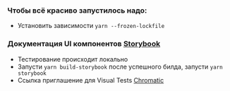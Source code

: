 ### Чтобы всё красиво запустилось надо:

- Установить зависимости `yarn --frozen-lockfile`

### Документация UI компонентов [Storybook](https://storybook.js.org/docs/get-started/frameworks/nextjs?renderer=react)

- Тестирование происходит локально
- Запусти `yarn build-storybook` после успешного билда, запусти `yarn storybook`
- Ссылка приглашение для Visual Tests [Chromatic](https://www.chromatic.com/start?inviteToken=chpi_486ec46841e84dbdb0d7af19ca9879ca&appId=6731235869ce1c386a06619b)